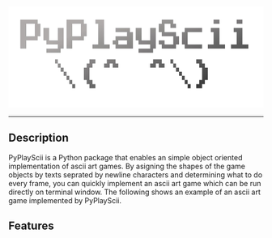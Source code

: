 <p align="center">
  <img src="https://github.com/k2sebeom/pyplayscii/blob/master/src/img/PlayScii.png" width=700 height=200>
</p>

------

## Description
PyPlayScii is a Python package that enables an simple object oriented implementation of ascii art games. By asigning the shapes of the game objects by texts seprated by newline characters and determining what to do every frame, you can quickly implement an ascii art game which can be run directly on terminal window. The following shows an example of an ascii art game implemented by PyPlayScii.



## Features


